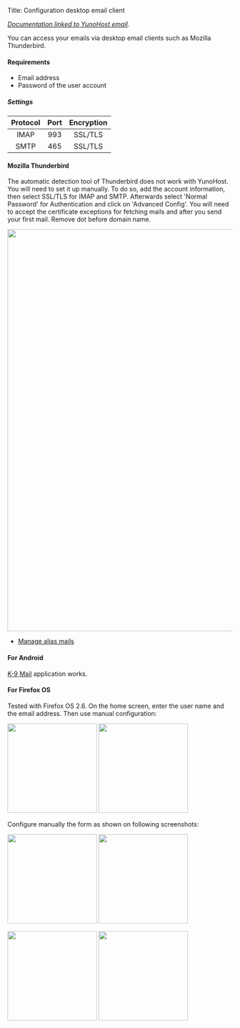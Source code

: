 Title: Configuration desktop email client

*[Documentation linked to YunoHost email](/email_fr)*.

You can access your emails via desktop email clients such as Mozilla Thunderbird.

#### Requirements
* Email address
* Password of the user account

##### Settings
| Protocol | Port | Encryption |
| :--: | :-: | :--: |
| IMAP | 993 | SSL/TLS |
| SMTP | 465 | SSL/TLS |

#### Mozilla Thunderbird

The automatic detection tool of Thunderbird does not work with YunoHost. You will need to set it up manually. To do so, add the account information, then select SSL/TLS for IMAP and SMTP. Afterwards select 'Normal Password' for Authentication and click on 'Advanced Config'. You will need to accept the certificate exceptions for fetching mails and after you send your first mail. Remove dot before domain name.

<img src="/images/thunderbird-config.png" width=900>

* [Manage alias mails](https://support.mozilla.org/en-US/kb/configuring-email-aliases)

#### For Android
[K-9 Mail](https://en.wikipedia.org/wiki/K-9_Mail) application works.

#### For Firefox OS

Tested with Firefox OS 2.6.
On the home screen, enter the user name and the email address. Then use manual configuration:

<a href="/images/ffos_email_config_home_screen_empty.png"><img src="/images/ffos_email_config_home_screen_empty.png" width=200/></a> <a href="/images/ffos_email_config_home_screen_fill.png"><img src="/images/ffos_email_config_home_screen_fill.png" width=200/></a>

Configure manually the form as shown on following screenshots:

<a href="/images/ffos_email_config_manual_conf_empty.png"><img src="/images/ffos_email_config_manual_conf_empty.png" width=200/></a> <a href="/images/ffos_email_config_manual_conf_fill.png"><img src="/images/ffos_email_config_manual_conf_fill.png" width=200/></a>


<a href="/images/ffos_email_config_manual_conf_2_empty.png"><img src="/images/ffos_email_config_manual_conf_2_empty.png" width=200/></a> <a href="/images/ffos_email_config_manual_conf_2_fill.png"><img src="/images/ffos_email_config_manual_conf_2_fill.png" width=200/></a>
